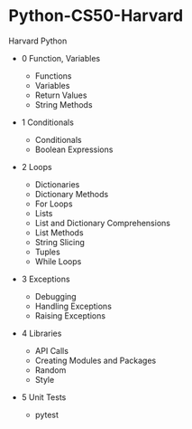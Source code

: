# Python-CS50-Harvard
Harvard Python

- 0 Function, Variables 
    - Functions 
    - Variables 
    - Return Values 
    - String Methods

- 1 Conditionals
    - Conditionals 
    - Boolean Expressions 

- 2 Loops 
    - Dictionaries 
    - Dictionary Methods 
    - For Loops 
    - Lists
    - List and Dictionary Comprehensions 
    - List Methods 
    - String Slicing 
    - Tuples 
    - While Loops 

- 3 Exceptions 
    - Debugging 
    - Handling Exceptions 
    - Raising Exceptions 

- 4 Libraries 
    - API Calls 
    - Creating Modules and Packages 
    - Random 
    - Style 

- 5 Unit Tests
    - pytest